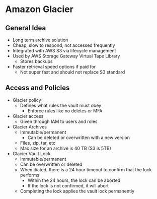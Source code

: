 # Amazon Glacier

## General Idea
- Long term archive solution
- Cheap, slow to respond, not accessed frequently
- Integrated with AWS S3 via lifecycle management
- Used by AWS Storage Gateway Virtual Tape Library
    - Stores backups
- Faster retrieval speed options if paid for
    - Not super fast and should not replace S3 standard

## Access and Policies
- Glacier policy
    - Defines what rules the vault must obey
        - Enforce rules like no deletes or MFA
- Glacier access
    - Given through IAM to users and roles
- Glacier Archives
    - Immutable/permanent
        - Can be deleted or overwritten with a new version
    - Files, zip, tar, etc
    - Max size for an archive is 40 TB (S3 is 5TB)
- Glacier Vault Lock
    - Immutable/permanent
    - Can be overwritten or deleted
    - When itiated, there is a 24 hour timeout to confirm that the lock performs
        - Within the 24 hours, the lock can be aborted
        - If the lock is not confirmed, it will abort
    - Completing the lock applies the vault lock permanently